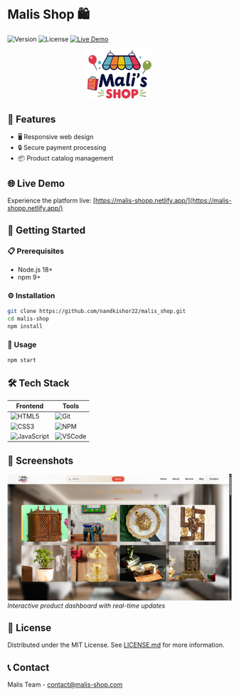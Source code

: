 # Malis Shop 🛍️

![Version](https://img.shields.io/badge/version-1.0.0-blue) ![License](https://img.shields.io/badge/license-MIT-green) [![Live Demo](https://img.shields.io/badge/demo-live-brightgreen)](https://malis-shop.example.com)

<img src="./logo/logo.png" width="150" style="display:block;margin:0 auto" />

## 🎯 Features
- 🖥️ Responsive web design
- 🔒 Secure payment processing
- 📦 Product catalog management

## 🌐 Live Demo
Experience the platform live: [https://malis-shopp.netlify.app/](https://malis-shopp.netlify.app/)

## 🚀 Getting Started

### 📋 Prerequisites
- Node.js 18+
- npm 9+

### ⚙️ Installation
```bash
git clone https://github.com/nandkishor22/malis_shop.git
cd malis-shop
npm install
```

### 🏃 Usage
```bash
npm start
```

## 🛠 Tech Stack
| Frontend       | Tools          |
|----------------|----------------|
| ![HTML5](https://img.shields.io/badge/html5-%23E34F26.svg?style=for-the-badge&logo=html5&logoColor=white) |  ![Git](https://img.shields.io/badge/git-%23F05033.svg?style=for-the-badge&logo=git&logoColor=white) |
| ![CSS3](https://img.shields.io/badge/css3-%231572B6.svg?style=for-the-badge&logo=css3&logoColor=white) | ![NPM](https://img.shields.io/badge/NPM-%23CB3837.svg?style=for-the-badge&logo=npm&logoColor=white) |
| ![JavaScript](https://img.shields.io/badge/javascript-%23323330.svg?style=for-the-badge&logo=javascript&logoColor=%23F7DF1E) | ![VSCode](https://img.shields.io/badge/VS_Code-0078D4?style=for-the-badge&logo=visual%20studio%20code&logoColor=white) |

## 📸 Screenshots
![Dashboard Preview](./images/image.png)
*Interactive product dashboard with real-time updates*

## 📜 License
Distributed under the MIT License. See [LICENSE.md](LICENSE.md) for more information.

## 📞 Contact
Malis Team - [contact@malis-shop.com](mailto:contact@malis-shop.com)
